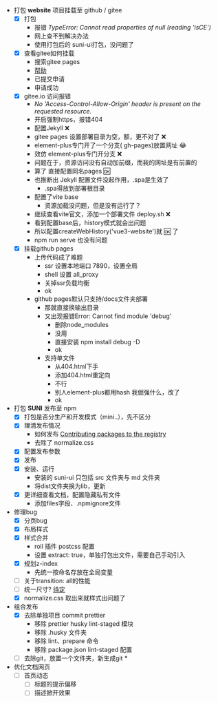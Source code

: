* 打包 **website** 项目挂载至 github / gitee
  * [x] 打包
    * 报错 *TypeError: Cannot read properties of null (reading 'isCE')*
    * 网上查不到解决办法
    * 使用打包后的 suni-ui打包，没问题了
  * [x] 查看gitee如何挂载
    * 搜索gitee pages
    * [帮助](https://gitee.com/help/articles/4136#article-header3)
    * 已提交申请
    * 申请成功
  * [x] gitee.io 访问报错
    *  *No 'Access-Control-Allow-Origin' header is present on the requested resource.*
    * 开启强制https，报错404
    * 配置Jekyll ❌
    * gitee pages 设置部署目录为空，额，更不对了 ❌
    * element-plus专门开了一个分支( gh-pages)放置网址 😂
    * 效仿 element-plus专门开分支 ❌
    * 问题在于，资源访问没有自动加前缀，而我的网址是有前置的
    * 算了 直接配置同名pages :ok:
    *  也推断出 Jekyll 配置文件没起作用，.spa是生效了
       * .spa得放到部署根目录
    * 配置了vite base
      * 资源加载没问题，但是没有运行了？
    * 继续查看vite官文，添加一个部署文件 deploy.sh ❌
    * 看到配置base后，history模式就会出问题
    * 所以配置createWebHistory('vue3-website')就 :ok: 了
    * npm run serve 也没有问题
  * [x] 挂载github pages
    * 上传代码成了难题
      * ssr 设置本地端口 7890，设置全局
      * shell 设置 all_proxy
      * 关掉ssr负载均衡
      * ok
    * github pages默认只支持/docs文件夹部署
      * 那就直接换输出目录
      * 又出现报错Error: Cannot find module 'debug'
        * 删除node_modules
        * 没用
        * 直接安装 npm install debug -D
        * ok
      * 支持单文件
        * 从404.html下手
        * 添加404.html重定向
        * 不行
        * 别人element-plus都用hash 我倔强什么，改了
        * ok
* 打包 **SUNI** 发布至 npm
  * [x] 打包是否分生产和开发模式（mini..），先不区分
  * [x] 理清发布情况
    * 如何发布 [Contributing packages to the registry](https://docs.npmjs.com/packages-and-modules/contributing-packages-to-the-registry)
    * 去除了 normalize.css
  * [x] 配置发布参数
  * [x] 发布
  * [x] 安装、运行
    * 安装的 suni-ui 只包括 src 文件夹与 md 文件夹
    * 将dist文件夹换为lib，更新
  * [x] 更详细查看文档，配置隐藏私有文件
    * 添加files字段、.npmignore文件
* 修理bug
  * [x] 分页bug
  * [x] 布局样式
  * [x] 样式合并
    * roll 插件 postcss 配置
    * 设置 extract: true，单独打包出文件，需要自己手动引入
  * [x] 规划z-index
    * 先统一按命名存放在全局变量
  * [ ] 关于transition: all的性能
  * [ ] 统一尺寸? <u>待定</u>
  * [x] normalize.css 取出来就样式出问题了
* 组合发布
  * [x] 去除单独项目 commit prettier
    * 移除 prettier husky lint-staged 模块
    * 移除 .husky 文件夹
    * 移除 lint、prepare 命令
    * 移除 package.json lint-staged 配置
  * [ ] 去除git，放置一个文件夹，新生成git
    * 
* 优化文档网页
  * [ ] 首页动态
    * [ ] 标题的提示偏移
    * [ ] 描述掀开效果
